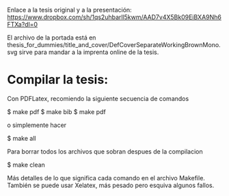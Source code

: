 Enlace a la tesis original y a la presentación:
https://www.dropbox.com/sh/1qs2uhbarll5kwm/AAD7v4X5Bk09EiBXA9Nh6FTXa?dl=0

El archivo de la portada está en
thesis_for_dummies/title_and_cover/DefCoverSeparateWorkingBrownMono.svg
sirve para mandar a la imprenta online de la tesis.

Compilar la tesis:
=================
Con PDFLatex, recomiendo la siguiente secuencia de comandos

$ make pdf
$ make bib
$ make pdf

o simplemente hacer

$ make all

Para borrar todos los archivos que sobran despues de la compilacion

$ make clean

Más detalles de lo que significa cada comando en el archivo Makefile. También se puede usar Xelatex, más pesado pero esquiva algunos fallos.
